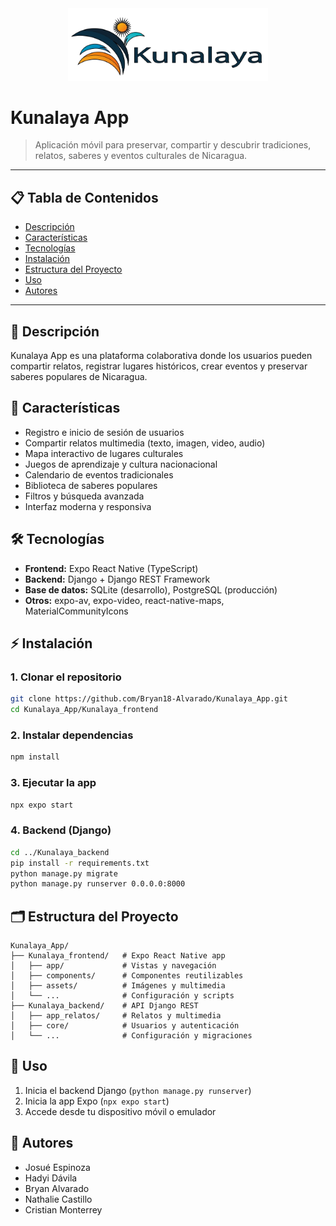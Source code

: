 <div align="center">
  <img src="./assets/images/kunalaya-logo.png" alt="Kunalaya Logo" width="320" />
</div>

# Kunalaya App

> Aplicación móvil para preservar, compartir y descubrir tradiciones, relatos, saberes y eventos culturales de Nicaragua.

---

## 📋 Tabla de Contenidos

- [Descripción](#descripción)
- [Características](#características)
- [Tecnologías](#tecnologías)
- [Instalación](#instalación)
- [Estructura del Proyecto](#estructura-del-proyecto)
- [Uso](#uso)
- [Autores](#autores)

---

## 📝 Descripción

Kunalaya App es una plataforma colaborativa donde los usuarios pueden compartir relatos, registrar lugares históricos, crear eventos y preservar saberes populares de Nicaragua.

## 🚀 Características

- Registro e inicio de sesión de usuarios
- Compartir relatos multimedia (texto, imagen, video, audio)
- Mapa interactivo de lugares culturales
- Juegos de aprendizaje y cultura nacionacional
- Calendario de eventos tradicionales
- Biblioteca de saberes populares
- Filtros y búsqueda avanzada
- Interfaz moderna y responsiva

## 🛠️ Tecnologías

- **Frontend:** Expo React Native (TypeScript)
- **Backend:** Django + Django REST Framework
- **Base de datos:** SQLite (desarrollo), PostgreSQL (producción)
- **Otros:** expo-av, expo-video, react-native-maps, MaterialCommunityIcons

## ⚡ Instalación

### 1. Clonar el repositorio

```bash
git clone https://github.com/Bryan18-Alvarado/Kunalaya_App.git
cd Kunalaya_App/Kunalaya_frontend
```

### 2. Instalar dependencias

```bash
npm install
```

### 3. Ejecutar la app

```bash
npx expo start
```

### 4. Backend (Django)

```bash
cd ../Kunalaya_backend
pip install -r requirements.txt
python manage.py migrate
python manage.py runserver 0.0.0.0:8000
```

## 🗂️ Estructura del Proyecto

```text
Kunalaya_App/
├── Kunalaya_frontend/   # Expo React Native app
│   ├── app/             # Vistas y navegación
│   ├── components/      # Componentes reutilizables
│   ├── assets/          # Imágenes y multimedia
│   └── ...              # Configuración y scripts
├── Kunalaya_backend/    # API Django REST
│   ├── app_relatos/     # Relatos y multimedia
│   ├── core/            # Usuarios y autenticación
│   └── ...              # Configuración y migraciones
```

## 📱 Uso

1. Inicia el backend Django (`python manage.py runserver`)
2. Inicia la app Expo (`npx expo start`)
3. Accede desde tu dispositivo móvil o emulador


## 👥 Autores

- Josué Espinoza
- Hadyi Dávila
- Bryan Alvarado
- Nathalie Castillo
- Cristian Monterrey
